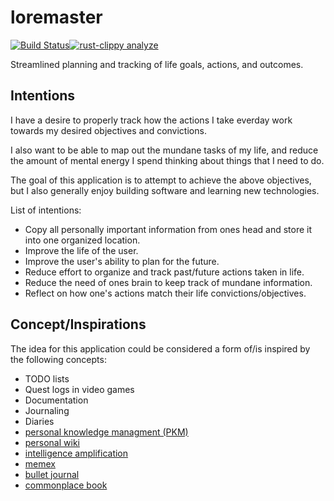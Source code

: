 # loremaster

[![Build Status](https://github.com/seanpmyers/loremaster/workflows/Build/badge.svg)](https://github.com/seanpmyers/loremaster/actions)[![rust-clippy analyze](https://github.com/seanpmyers/loremaster/workflows/rust-clippy%20analyze/badge.svg)](https://github.com/seanpmyers/loremaster/actions)

Streamlined planning and tracking of life goals, actions, and outcomes.

## Intentions

I have a desire to properly track how the actions I take everday work towards my desired objectives and convictions.

I also want to be able to map out the mundane tasks of my life, and reduce the amount of mental energy I spend thinking about things that I need to do.

The goal of this application is to attempt to achieve the above objectives, but I also generally enjoy building software and learning new technologies.

List of intentions:

- Copy all personally important information from ones head and store it into one organized location.
- Improve the life of the user.
- Improve the user's ability to plan for the future.
- Reduce effort to organize and track past/future actions taken in life.
- Reduce the need of ones brain to keep track of mundane information.
- Reflect on how one's actions match their life convictions/objectives.

## Concept/Inspirations

The idea for this application could be considered a form of/is inspired by the following concepts:

- TODO lists
- Quest logs in video games
- Documentation
- Journaling
- Diaries
- [personal knowledge managment (PKM)](https://en.wikipedia.org/wiki/Personal_knowledge_management)
- [personal wiki](https://en.wikipedia.org/wiki/Personal_wiki)
- [intelligence amplification](https://en.wikipedia.org/wiki/Intelligence_amplification)
- [memex](https://en.wikipedia.org/wiki/Memex)
- [bullet journal](https://en.wikipedia.org/wiki/Bullet_journal)
- [commonplace book](https://en.wikipedia.org/wiki/Commonplace_book)
